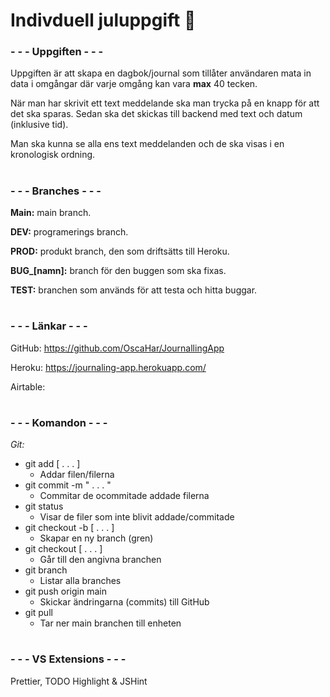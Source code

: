 # Indivduell juluppgift 🎅

### - - - **Uppgiften** - - -

Uppgiften är att skapa en dagbok/journal som tillåter användaren mata in data i omgångar där varje omgång kan vara **max** 40 tecken.

När man har skrivit ett text meddelande ska man trycka på en knapp för att det ska sparas. Sedan ska det skickas till backend med text och datum (inklusive tid).

Man ska kunna se alla ens text meddelanden och de ska visas i en kronologisk ordning.

#

### - - - **Branches** - - -

**Main:** main branch.

**DEV:** programerings branch.

**PROD:** produkt branch, den som driftsätts till Heroku.

**BUG\_[namn]:** branch för den buggen som ska fixas.

**TEST:** branchen som används för att testa och hitta buggar.

#

### - - - **Länkar** - - -

GitHub: https://github.com/OscaHar/JournallingApp

Heroku: https://journaling-app.herokuapp.com/

Airtable:

#

### - - - **Komandon** - - -

_Git:_

- git add [ . . . ]
  - Addar filen/filerna
- git commit -m " . . . "
  - Commitar de ocommitade addade filerna
- git status
  - Visar de filer som inte blivit addade/commitade
- git checkout -b [ . . . ]
  - Skapar en ny branch (gren)
- git checkout [ . . . ]
  - Går till den angivna branchen
- git branch
  - Listar alla branches
- git push origin main
  - Skickar ändringarna (commits) till GitHub
- git pull
  - Tar ner main branchen till enheten

#

### - - - **VS Extensions** - - -

Prettier, TODO Highlight & JSHint

#
